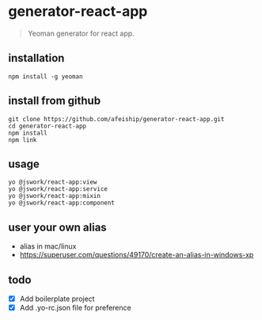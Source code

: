 # generator-react-app
> Yeoman generator for react app.

## installation
```shell
npm install -g yeoman
```

## install from github
```shell
git clone https://github.com/afeiship/generator-react-app.git
cd generator-react-app
npm install
npm link
```

## usage
```shell
yo @jswork/react-app:view
yo @jswork/react-app:service
yo @jswork/react-app:mixin
yo @jswork/react-app:component
```

## user your own alias
+ alias in mac/linux
+ https://superuser.com/questions/49170/create-an-alias-in-windows-xp

## todo
- [x] Add boilerplate project
- [x] Add .yo-rc.json file for preference
